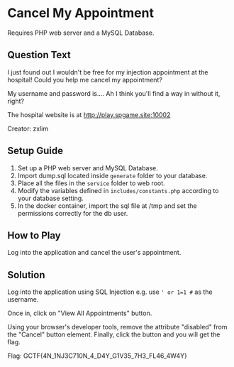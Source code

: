 # Cancel My Appointment
Requires PHP web server and a MySQL Database.

## Question Text
I just found out I wouldn't be free for my injection appointment at the hospital! Could you help me cancel my appointment?

My username and password is.... Ah I think you'll find a way in without it, right?

The hospital website is at http://play.spgame.site:10002

Creator: zxlim

## Setup Guide
1. Set up a PHP web server and MySQL Database.
3. Import dump.sql located inside `generate` folder to your database.
3. Place all the files in the `service` folder to web root.
4. Modify the variables defined in `includes/constants.php` according to your database setting.
5. In the docker container, import the sql file at /tmp and set the permissions correctly for the db user.
## How to Play
Log into the application and cancel the user's appointment.

## Solution
Log into the application using SQL Injection e.g. use `' or 1=1 #` as the username.

Once in, click on "View All Appointments" button.

Using your browser's developer tools, remove the attribute "disabled" from the "Cancel" button element.
Finally, click the button and you will get the flag.

Flag: GCTF{4N_1NJ3C710N_4_D4Y_G1V35_7H3_FL46_4W4Y}
